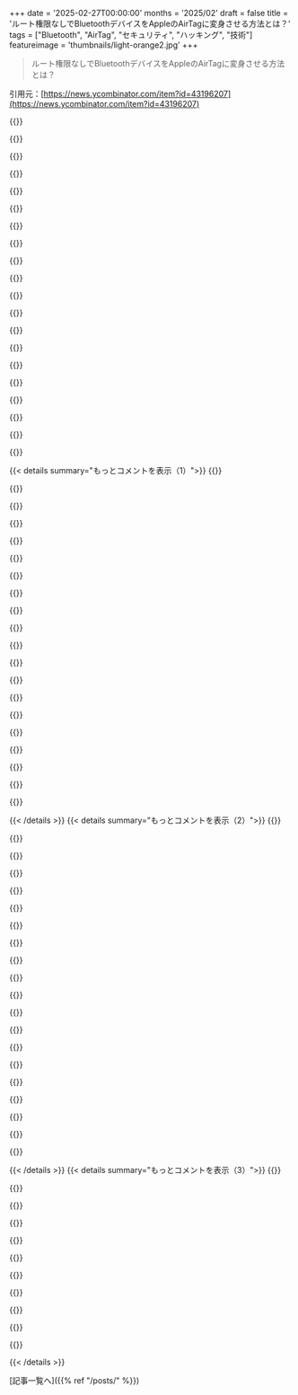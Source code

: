 +++
date = '2025-02-27T00:00:00'
months = '2025/02'
draft = false
title = 'ルート権限なしでBluetoothデバイスをAppleのAirTagに変身させる方法とは？'
tags = ["Bluetooth", "AirTag", "セキュリティ", "ハッキング", "技術"]
featureimage = 'thumbnails/light-orange2.jpg'
+++

> ルート権限なしでBluetoothデバイスをAppleのAirTagに変身させる方法とは？

引用元：[https://news.ycombinator.com/item?id=43196207](https://news.ycombinator.com/item?id=43196207)

{{<matomeQuote body="ざっくりまとめると、Apple製デバイスは特定の形式のBLE広告を受信して、失くしたデバイスを示す”Find My”ネットワークに参加するんだ。失くしたデバイスの広告は公開鍵の一部を含んでて、その鍵の全体は広告本体に収まらないからアドレスフィールドに押し込まれてるっぽい。正確には224ビットの公開鍵から46ビットだけがアドレスフィールドに入ってる。誰でも”失くしたデバイス”の広告を作れるんだけど、アドレスフィールドを完全にコントロールする必要があるんだ。BLE広告のヘッダーにはアドレスの種類が表示されるけど、失くしたデバイス広告は”Random Static”として扱われるべきなのに、Appleはどんなアドレスタイプでも広告を受け入れることがわかったんだ。これを利用して、既存のホストアダプタのBLEアドレスに合った公開鍵を生成できる。ホストアダプタのBLEアドレスは一般にユーザー権限じゃ変えられない。計算は重いけど、大部分がメーカーコードで形成されてるからプリコムputed（レインボーテーブル）もできる。" userName="hackernudes" createdAt="2025-02-27T18:08:05" color="#ff5733">}}

{{<matomeQuote body="ちょっと待って、どうやって公開鍵から秘密鍵を生成してるの？それって難しいはずじゃない？大きな塊の鍵（秘密鍵か公開鍵？）がメーカーコードって本当なの？それはおかしい。" userName="krupan" createdAt="2025-02-27T18:57:32" color="">}}

{{<matomeQuote body="＞ちょっと待って、どうやって公開鍵から秘密鍵を生成してるの？<br>彼らは生成してないよ。犠牲者のBLEアドレスと一致する公開鍵ペアを生成してるんだ。Find Myネットワークは、攻撃者の秘密鍵で暗号化されたビーコンをこのアドレスから受け入れて、iCloudに格納する。そして攻撃者はその46ビットのプレフィックスでそれを取り戻せるんだ。" userName="avidiax" createdAt="2025-02-27T19:08:31" color="#ff5733">}}

{{<matomeQuote body="Appleがこれをどう修正したか分からないけど、パッチで何を変えたんだろう？このままじゃ今のAirtagネットワークをシャットダウンしないと無理じゃない？" userName="jychang" createdAt="2025-02-28T10:41:31" color="">}}

{{<matomeQuote body="Findersにパッチを当てたんだろう、多分これを修正したんだろうね：＞失くしたデバイス広告は”Random Static”として扱われるべきなのに、Appleの”Find My”リスナーはどんなアドレスタイプでも広告を受け取ることがわかってる。" userName="dtech" createdAt="2025-02-28T12:03:25" color="#ff5c5c">}}

{{<matomeQuote body="犠牲者のBLEアドレスって、あの人が以前スキャンしてAirtagを設定したターゲットデバイスのこと？" userName="aorloff" createdAt="2025-02-27T23:46:34" color="">}}

{{<matomeQuote body="違うよ。高額な計算を経た公開鍵の最初の46ビットが犠牲者のBLEアドレスと一致するんだ。AppleのFind Myシステムは（または以前は）送信される公開鍵が製造または登録されたことを確認してなかったから、iCloudアカウントを持つ誰でもApple Find Myのハッシュテーブルに問い合わせて、近くの電話から生成された観測された位置が含まれている観測された暗号payloadを取得できたんだ。もし犠牲者のデバイスでrootがあれば、高額な計算ステップが不要になるから好きな公開鍵/秘密鍵ペアを取って、犠牲者のBluetoothハードウェアを再プログラムしてそれを放送することができるんだ。" userName="avidiax" createdAt="2025-02-28T00:16:35" color="#ff33a1">}}

{{<matomeQuote body="分かった、攻撃パターンは二つあって、一つはターゲットデバイスのBluetoothを置き換える方法、もう一つは自分の秘密鍵を使って、一致する公開鍵プレフィックスを探してビーコンを設置する方法だよね？それとも理解できてないのかな？" userName="aorloff" createdAt="2025-02-28T07:37:55" color="">}}

{{<matomeQuote body="最初から、犠牲者デバイスをBluetoothビーコンに設定できるのはroot権限を持ってる時だけだった。ただ犠牲者のBluetoothアドレスを変更して、AirtagをクローンしてFindMyビーコンを放送することで、攻撃することができた。今回の攻撃の新しい点は、root権限なしで行えることだよ。犠牲者の固定Bluetoothアドレスを観察して、一致するFindMyビーコンを作れるんだ。FindMyビーコンは基本的に、受信者が位置データを暗号化するために使う公開鍵だから、ビーコンを作成するのは犠牲者のBluetoothアドレスと一致する公開鍵/秘密鍵ペアを見つけるだけ。それにビーコンを放送するのは権限が低くて済むから、さらに広く悪用される可能性があるんだ（高額な事前計算ステップを除いて）。" userName="avidiax" createdAt="2025-03-02T16:54:56" color="#ff33a1">}}

{{<matomeQuote body="違うよ、犠牲者のMACを見つけて、そのデバイスから放送するためのペイロードを生成するんだ。それによって、デバイスはAppleのデバイスにとって本物のAirtagとして見える。そうするとAppleが位置レポートをアップロードして、攻撃者がそれをダウンロードすることになるんだ。本物のAirtagは関係ない。" userName="malmeloo" createdAt="2025-02-28T00:12:03" color="#ff33a1">}}

{{<matomeQuote body="公開鍵の生成をランダムな秘密鍵を使ってブルートフォースしてるみたいだね。正確な秘密鍵は関係ないし、生成された公開鍵の全長も重要ではない。ただ最初の46ビットだけが重要だから、その部分に合致する公開鍵を見つけるためのブルートフォース検索が可能なんだ。" userName="lelandbatey" createdAt="2025-02-27T19:16:34" color="#ff5c5c">}}

{{<matomeQuote body="なるほど。2^46は約70兆だから、計算的には全然可能だね。つまり、データベースに70兆の秘密鍵／公開鍵を生成するためにGPUが必要なだけってことだ。悪くないな。" userName="helsinki" createdAt="2025-02-27T19:31:16" color="#785bff">}}

{{<matomeQuote body="レインボーテーブルを使ってるんだ。" userName="layer8" createdAt="2025-02-27T19:40:45" color="">}}

{{<matomeQuote body="一度生成すればいいんだ。" userName="bluGill" createdAt="2025-02-27T21:52:50" color="">}}

{{<matomeQuote body="キーのペアを事前生成してるみたいだね。トロイの木馬がMACアドレスをサーバーに送信し、サーバーが事前計算したキーのストックから公開鍵を見つけるってわけ。" userName="rahimnathwani" createdAt="2025-02-27T19:00:19" color="">}}

{{<matomeQuote body="NYCやLA、ロンドンのAndroidユーザーがメッシュネットワークの「仮想エアタグ」を作って、街中を巡るiPhoneを追いかけることはできないかな。私もAndroidに切り替えて参加したいな（実はもうAndroidだけど、オペSecがバレちゃうな、ハハ！）。" userName="fsckboy" createdAt="2025-02-27T19:28:04" color="">}}

{{<matomeQuote body="記事から面白い点は、これは単なる一般的な脱獄やBLEプロトコル間の対抗的相互運用ではないってこと。誰かのデバイスをエアタグに変えて、その位置を追跡できるんだ。＞それに、Apple Security Teamからの迅速な対応と承認に感謝します。Appleは最近、iOS 18.2やその他のOSのバージョンで脆弱性を修正しました。でも、まだ未パッチのiPhoneやApple Watchが近くにある限り、この攻撃は有効なんだ。1.5BものiPhoneが早くアップデートするのを望むだけなんて、かなりまずい脆弱性だよ。まだiOS 17や16のままの人もいるし、全員が共謀者になってる。私の州がセキュリティ研究に参加しているのを見るのは嬉しいけどね。" userName="sodality2" createdAt="2025-02-27T18:14:28" color="#785bff">}}

{{<matomeQuote body="他の人のデバイスをエアタグに変えて、その位置を追跡することができるってことだね。ただし、あなたのコードをそのデバイス上で実行させないといけないけど。" userName="rahimnathwani" createdAt="2025-02-27T19:01:31" color="">}}

{{<matomeQuote body="いや、上のコメントの要約を読んでみて。" userName="Limeray" createdAt="2025-02-27T20:07:31" color="">}}

{{<matomeQuote body="実際にそうだよ。追跡されるデバイスは、BLEで存在を広告するためのコードを実行できるように、何らかの方法で攻撃される必要があるんだ。FTAの「Architecture of nRootTag」：＞（1）トロイの木馬コードは追跡されるコンピュータ上で実行される。" userName="hug" createdAt="2025-02-27T22:29:06" color="#ff33a1">}}

{{< details summary="もっとコメントを表示（1）">}}
{{<matomeQuote body="すごく面白いけど、ターゲットデバイスにコードがあるなら、なんでFindMy経由で位置情報を送るの？外部サーバーと通信してプリコンピュートしたキーを取ってるなら、もっと簡単に位置を共有できると思う。でもターゲットデバイスにGPSがない場合、FindMyが他の方法より近い場所を特定できるかもね。" userName="raudette" createdAt="2025-02-28T12:56:55" color="#ff5c5c">}}

{{<matomeQuote body="GPSがないのが理由の一つだね。もう一つはネットワーク接続がなくても追跡できること。でも、ネット接続が切れてる状態で、近くにiPhoneがある状況はあまりないかも。例えば飛行機の中とかね。" userName="rahimnathwani" createdAt="2025-02-28T20:53:46" color="">}}

{{<matomeQuote body="iOSのパッチはトロイの木馬によるハイジャックを防ぐためじゃなくて、iOSデバイス同士がFindMyメッセージを放送するのを止めるためのものだよ。" userName="larusso" createdAt="2025-02-28T06:16:32" color="">}}

{{<matomeQuote body="ハッキングされたコンピュータの居場所を特定する良い方法だね。世界中に感染させるランサムウェア作者には役立つかも。Appleの位置情報スキャンデバイスのネットワークを悪用してるだけで、新しいことじゃない。アクティブなBluetoothスタックなしでデバイスを追跡できるなら、FindMyネットワークを利用してGPSなしで位置を特定できるかも。近くにAppleユーザーがいれば、電池も節約できるかもしれない。" userName="jeroenhd" createdAt="2025-02-27T18:29:32" color="#ff5733">}}

{{<matomeQuote body="このエクスプロイトはBLEパケットを送信するものがデバイスに必要なんだ。そんなに大きな問題じゃないよ。優れたPRチームだね。他のサイトはFmFを壊したみたいに報道してるけど、すでにデバイスがパワーを奪われてる時点で問題じゃないんだ。" userName="mannyv" createdAt="2025-02-27T18:20:10" color="">}}

{{<matomeQuote body="広告SDKが広告を出すアプリの中で、許可なしでユーザーを地理特定するようになるのは時間の問題だね。既に位置情報の許可を持ってるアプリにとって、あまり気付かれないと思う。" userName="jeroenhd" createdAt="2025-02-27T18:33:43" color="">}}

{{<matomeQuote body="＞”広告SDKが広告を出すアプリの中で、許可なしでユーザーを地理特定するようになるのは時間の問題だ”<br>Bluetoothの許可が必要だから、普通のフラッシュライトや天気アプリには怪しまれるだろうね。＞”既に位置情報の許可を持ってるアプリにとって、あまり気付かれないと思う”<br>アプリがすでに位置情報の許可を持っているなら、なんでこの攻撃をする必要があるの？ユーザーの位置を直接取得できるのに。" userName="gruez" createdAt="2025-02-27T20:54:04" color="">}}

{{<matomeQuote body="＞”Bluetoothの許可が必要だから、普通のフラッシュライトや天気アプリには怪しまれるだろうね”<br>家族のスマホから消さなきゃいけないアプリを見てると、それは問題にならないと思うよ。＞”アプリがすでに位置情報の許可を持っているなら、なんでこの攻撃をする必要があるの？”<br>位置情報APIにアクセスするとインジケーターが表示されるけど、BLE APIにアクセスしてもそうはならないと思う。" userName="jeroenhd" createdAt="2025-02-28T14:26:40" color="#ff33a1">}}

{{<matomeQuote body="＞”Bluetoothの許可が必要だから、普通のフラッシュライトや天気アプリには怪しまれるだろうね”<br>みんな気にしないと思うけど。" userName="mschuster91" createdAt="2025-02-27T22:22:10" color="">}}

{{<matomeQuote body="iOSでは動かないよ。アプリはiOSでローカルのMACアドレスを取得できないから、プライバシーの理由だね。全ての選択肢を試すのも電力の理由で早々に制限かかるよ。" userName="dmitrygr" createdAt="2025-02-27T18:37:43" color="">}}

{{<matomeQuote body="256^3のプリセットを事前計算する必要はないんじゃない？これらのキーはプライベートやセキュアにする意図はないし、MACアドレスだけが違えば再利用しても問題ないと思う。16777216の組み合わせなんて、最近はそんなに多くないし、6コアで3.5GHzのCPUを使えば、1000命令で確認する間に4〜5秒で全通りのブルートフォースができそう。" userName="jeroenhd" createdAt="2025-02-28T14:33:52" color="">}}

{{<matomeQuote body="問題は事前計算じゃなく、MACアドレスが分からないとすべてをブロードキャストしなきゃならないってことだ。iOSはそんなに多くのブロードキャストを許可しないんだよ。" userName="dmitrygr" createdAt="2025-02-28T16:36:12" color="#38d3d3">}}

{{<matomeQuote body="MACアドレスは必要なくて、iPhoneが特定のBLE広告パケットをブロードキャストすればいいんだ。Core Bluetooth APIを使えば簡単だけど、アプリを作ったり、SDKを改造したりする必要がある。アプリがフォアグラウンドで動いてるときだけBLEビーコとして動けるけどね。" userName="jimiasty" createdAt="2025-02-27T18:49:28" color="">}}

{{<matomeQuote body="元の情報を読んでみて。自分のMACアドレスを知っている（もしくは推測する）必要があるんだ、それがキーの一部になるから。" userName="dmitrygr" createdAt="2025-02-27T18:52:04" color="">}}

{{<matomeQuote body="そうそう、MACアドレスがわかれば攻撃は現実的になる。ただ、MACアドレスがわからないと検索空間が広すぎて、膨大な時間がかかる。攻撃にはユーザーがアプリをダウンロードして、偽のBLEをブロードキャストしないといけない。他のデバイスがそのMACを拾って教えてくれる必要もあるけどね。" userName="jimiasty" createdAt="2025-02-27T21:17:58" color="#785bff">}}

{{<matomeQuote body="目標次第で全く問題ないよ。" userName="anigbrowl" createdAt="2025-02-28T07:54:36" color="">}}

{{<matomeQuote body="そうだね。コード実行やインターネット接続、Bluetoothの権限が必要だし、もし被害者のデバイスにGPSがあれば、この攻撃は無意味になるよ。" userName="WatchDog" createdAt="2025-02-27T22:57:45" color="">}}

{{<matomeQuote body="攻撃ってのは分かるけど、自分の非AppleのBluetoothデバイスにこれが使えたらすごく便利だよな。" userName="ctkhn" createdAt="2025-02-27T19:44:42" color="">}}

{{<matomeQuote body="これ、１ヶ月前に投稿されたやつなんだよね： https://news.ycombinator.com/item?id=42835772" userName="1024core" createdAt="2025-02-27T20:35:24" color="">}}

{{<matomeQuote body="これって https://github.com/seemoo-lab/openhaystack とどう違うの？編集：皇冥のない状態で動作するみたいだし、この発見がopenhaystackを改善できるかな？" userName="internetter" createdAt="2025-02-27T18:05:21" color="">}}


{{< /details >}}
{{< details summary="もっとコメントを表示（2）">}}
{{<matomeQuote body="この話はOpenHaystackにはあまり影響ないね。要するに、MACアドレスを変えずにFindMyのBLEメッセージをブートフォースで送れるってことだけで、根本的にはそういう仕様なんだ。自分のデバイスをAirTagにしたいなら、ルート権限でMACアドレスを変えた方が早いよ。" userName="malmeloo" createdAt="2025-02-28T00:19:26" color="">}}

{{<matomeQuote body="カスタムBluetoothファームウェアをインストールする必要がないってことで。" userName="layer8" createdAt="2025-02-27T18:08:09" color="">}}

{{<matomeQuote body="ただ、そこから図をそのままコピーしたってわけさ。" userName="saagarjha" createdAt="2025-02-27T20:04:53" color="">}}

{{<matomeQuote body="Appleがこの問題をどう扱うか気になるな。善意でオープンにするのか、予想外の使い方が多すぎてネットワークを閉じる方向に行くのか。自分のAppleデバイスがこれを探してAppleと情報共有してるのがどれだけデータに加算されるかも気になる。" userName="prepend" createdAt="2025-02-27T18:47:43" color="#785bff">}}

{{<matomeQuote body="最近のアップデートで修正されたけど、更新してないデバイスはまだたくさん残るだろうね。サーバー側での修正は無理なんだ。" userName="layer8" createdAt="2025-02-27T19:46:36" color="">}}

{{<matomeQuote body="こういう脆弱性への対策は、AirTag特有のパケットタイプに受け入れを絞る感じかな？" userName="lgats" createdAt="2025-02-28T02:37:58" color="">}}

{{<matomeQuote body="OpenHaystackは長い間あったけど、実はあまり気にしてないようだね。" userName="malmeloo" createdAt="2025-02-28T00:24:02" color="">}}

{{<matomeQuote body="この脆弱性、デバイスにルートアクセスが必要ってことだよね。それなら自分のノートPCで失くしたビーコンを発信できて、タダで盗難追跡できるってこと！？" userName="slicktux" createdAt="2025-02-28T04:46:26" color="#785bff">}}

{{<matomeQuote body="iPhoneがFind Myネットワークに参加しないようにしたいなら、iCloudをオフにすることでBLE広告の共有が無効になるって理解してるよ。" userName="rubatuga" createdAt="2025-02-27T22:11:52" color="">}}

{{<matomeQuote body="Find My Phoneをオフにするだけでも同じだと思うよ。" userName="Angostura" createdAt="2025-02-28T00:14:17" color="">}}

{{<matomeQuote body="この脆弱性の修正が、自分の好きなBLEデバイスをFindMyネットワークで使う能力を奪う可能性ある？" userName="devmor" createdAt="2025-02-27T18:22:13" color="">}}

{{<matomeQuote body="その能力は奪わないよ。" userName="rahimnathwani" createdAt="2025-02-27T19:23:40" color="#785bff">}}

{{<matomeQuote body="建設的な意見として、GPUのセクションは意味がない感じがするから、削除するか、もっと論文の内容を補足してほしいな。" userName="tensility" createdAt="2025-02-28T08:14:43" color="">}}

{{<matomeQuote body="いいね！Chipoloのトラッカー持ってるけど、AirTagに比べて追跡がイマイチ。この方法でAppleのネットワーク経由で追跡できるようになるかな？" userName="Rebelgecko" createdAt="2025-02-27T20:35:57" color="#45d325">}}

{{<matomeQuote body="カスタムファームウェアをフラッシュできればね。安いデバイスのファームウェア作成も色々な試みがされてるから、簡単かも。" userName="malmeloo" createdAt="2025-02-28T00:23:00" color="">}}

{{<matomeQuote body="Samy Kamkarの本からそのまんまみたいだね。" userName="reader9274" createdAt="2025-02-28T02:18:06" color="">}}

{{<matomeQuote body="オープンソースのハードウェア/ソフトウェアに対応したAirTagsや仮想AirTagsの可能性が開けたかもね？" userName="cantrecallmypwd" createdAt="2025-02-28T12:05:20" color="#38d3d3">}}

{{<matomeQuote body="AppleがAirTagのiCloud送信された紛失通知メッセージにアクセスできるなんて知らなかった。" userName="ww520" createdAt="2025-02-27T18:56:09" color="">}}

{{<matomeQuote body="AirTagに関連付けられた秘密鍵が必要だよ。" userName="layer8" createdAt="2025-02-27T19:02:17" color="">}}

{{<matomeQuote body="…と、SMS認証された電話番号があるApple Accountもね。リクエストすることで、AppleがそのAirTagに興味のあるApple Accountを知ることになる。FindMyの匿名性の主張は、実際に物を失くして探そうとする時には消えちゃうよ。ネットワークを問い合わせない限り匿名っていうのはね。" userName="octoberfranklin" createdAt="2025-02-27T21:37:37" color="#ff5733">}}


{{< /details >}}
{{< details summary="もっとコメントを表示（3）">}}
{{<matomeQuote body="実際のAirtagsは、鍵を1日ごとにローテーションしてるんだって（紛失モードの時ね）。Appleはその鍵を予測できないから、理論的にはx、y、zデバイスから報告されたタグを探してるって分かるけど、実際の位置情報は暗号化されてる。" userName="malmeloo" createdAt="2025-02-28T00:28:29" color="">}}

{{<matomeQuote body="これ、システムをフラッドさせるのに悪用できるんじゃないの？" userName="ck2" createdAt="2025-02-27T18:32:55" color="">}}

{{<matomeQuote body="＞ この研究は、米国国立科学財団（NSF）の助成金CNS-2304720、CNS-2310322、CNS-2309550、CNS-2309477によって部分的に支援を受けた<br>いい時代だったね。" userName="sedatk" createdAt="2025-02-27T17:44:43" color="">}}

{{<matomeQuote body="人々はまだこの脆弱性を見つけ続けるだろうね。減るとは思うけど、アメリカ国内からはますます少なくなるし、公に詳細を発表する人も減ると思う。" userName="lynndotpy" createdAt="2025-02-27T18:24:59" color="">}}

{{<matomeQuote body="直感的には、こういう脆弱性開示がもう既に見つかっている人たちによって行われることが多い気がする。そういう脆弱性を積極的に示すプログラムがあるから、国家的な情報機関のインチキが大半になる一方で、組織犯罪やテロリストには行き渡らないでいるのかな。将来の問題がこういうプログラムによって防げたとは言えないから、社会のインフラを守る意味でも大事だと思うよ。" userName="chefandy" createdAt="2025-02-27T19:04:31" color="#45d325">}}

{{<matomeQuote body="面白いな。Appleがタグに対してブロードキャストアドレスが有効かどうかを確認してない隙をついてるみたいだね。BLEのブロードキャストは、暗号化の一部をメッセージアドレスに入れて、その後はペイロードに入れてる。これを使って”普通の” BLEアドレスを使って鍵を逆向きに解読してる。" userName="mmastrac" createdAt="2025-02-27T17:14:26" color="#38d3d3">}}

{{<matomeQuote body="＞ ただの”普通の”BLEアドレスを使って鍵を逆向きに解読してるんだ。<br>すごく賢いね！BLEの規格はメッセージのサイズに制限があるから、Appleはメッセージの一部をアドレスに使ってる。でも、BLEチップの公開アドレスには”会社ID”っていう24ビットがあって、その情報は公にされているから、いくつかの公開/秘密鍵ペアを事前に計算できる。" userName="Domenic_S" createdAt="2025-02-27T17:30:58" color="">}}

{{<matomeQuote body="Appleは鍵の素材として会社IDを使ったの？" userName="krupan" createdAt="2025-02-27T19:00:41" color="">}}

{{<matomeQuote body="違うよ。もう一度論文を読んでみて、特に図3を見て。" userName="gruez" createdAt="2025-02-27T20:56:37" color="">}}

{{<matomeQuote body="ビッグテックのエンドツーエンド暗号化はどうなったんだ？私の推測だけど、これは意図的なバックドアが発見されたんじゃないかな。" userName="kittikitti" createdAt="2025-02-27T18:55:04" color="">}}

{{<matomeQuote body="エンドツーエンド暗号化はされてるけど、攻撃者が両端をコントロールできちゃうって感じ。バックドアはないよ。" userName="layer8" createdAt="2025-02-27T19:04:11" color="">}}


{{< /details >}}


[記事一覧へ]({{% ref "/posts/" %}})
